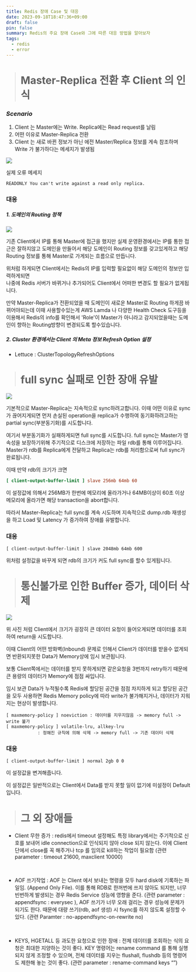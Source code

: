 ```yaml
---
title: Redis 장애 Case 및 대응
date: 2023-09-18T18:47:36+09:00
draft: false
pin: false
summary: Redis의 주요 장애 Case와 그에 따른 대응 방법을 알아보자
tags:
  - redis
  - error
---
```


> # Master-Replica 전환 후 Client 의 인식

### _Scenario_

1. Client 는 Master에는 Write. Replica에는 Read request를 날림
2. 어떤 이유로 Master-Replica 전환
3. Client 는 새로 바뀐 정보가 아닌 에전 Master/Replica 정보를 게속 참조하며 Write 가 불가하다는 메세지가 발생됨

![](/images/redis-error-case/case1.png)


실제 오류 메세지
```
READONLY You can't write against a read only replica.
```

### 대응

##### 1. 도메인의 Routing 정책

![](/images/redis-error-case/case1-1.png)

기존 Client에서 IP를 통해 Master에 접근을 했지만 실제 운영환경에서는 IP를 통한 접근은 잘하지않고 도메인을 만들어서 해당 도메인이 Routing 정보를 갖고있게하고 해당 Routing 정보를 통해 Master로 가게되는 흐름으로 만듭니다. 

위처럼 하게되면 Client에서는 Redis의 IP를 입력할 필요없이 해당 도메인의 정보만 입력하게되면  
나중에 Redis 서버가 바뀌거나 추가되어도 Client에서 어떠한 변경도 할 필요가 없게됩니다.

만약 Master-Replica가 전환되었을 때 도메인이 새로운 Master로 Routing 하게끔 바뀌어야되는데 
이때 사용할수있는게 AWS Lamda 나 다양한 Health Check 도구등을 이용해서 Redis의 info를 확인해서
'Role'이 Master가 아니라고 감지되었을때는 도메인이 향하는 Routing방향이 변경되도록 할수있습니다.

##### 2. Cluster 환경에서는 Client 의 Meta 정보 Refresh Option 설정

- Lettuce : ClusterTopologyRefreshOptions

> #   full sync 실패로 인한 장애 유발

![](/images/redis-error-case/case2.png)

기본적으로 Master-Replica는 지속적으로 sync하려고합니다. 
이때 어떤 이유로 sync가 끊어지게되면 먼저 손실된 operation을 replica가 수행하여 동기화하려고하는
partial sync(부분동기화)를 시도합니다. 

여기서 부분동기화가 실패하게되면 full sync를 시도합니다. 
full sync는 Master가 영속성을 보장하기위해 주기적으로 디스크에 저장하는 파일 rdb를 통해 이루어집니다.
Master가 rdb를 Replica에게 전달하고 Replica는 rdb를 처리함으로써 full sync가 완료됩니다.

이때 만약 rdb의 크기가 크면
```redis.conf
[ client-output-buffer-limit ] slave 256mb 64mb 60
```
이 설정값에 의해서 256MB가 한번에 메모리에 올라가거나 64MB이상이 60초 이상 메모리에 올라가면
해당 transaction을 abort합니다.

따라서 Master-Replica는 full sync를 계속 시도하며 지속적으로 dump.rdb 재생성을 하고 
Load 및 Latency 가 증가하여 장애를 유발합니다.

### 대응

```redis
[ client-output-buffer-limit ] slave 2048mb 64mb 600
```

위처럼 설정값을 바꾸게 되면 rdb의 크기가 커도 full sync를  할수 있게됩니다.


> # 통신불가로 인한 Buffer 증가, 데이터 삭제

![](/images/redis-error-case/case3.png)

위 사진 처럼 Client에서 크기가 굉장히 큰 데이터 요청이 들어오게되면 데이터를 조회하여 return을 시도합니다.

이때 Client의 어떤 방화벽(Inbound) 문제로 인해서 Client가 데이터를 받을수 없게되면 
반환되지못한 Data가 Memory상에 임시 보관됩니다. 

보통 Client쪽에서는 데이터를 받지 못하게되면 같은요청을 3번까지 retry하기 때문에
큰 용량의 데이터가 Memory에 점점 싸입니다.

임시 보관 Data가 누적될수록 Redis에 할당된 공간을 점점 차지하게 되고 할당된 공간을 모두 사용하면
Redis Memory policy에 따라 write가 불가해지거나, 데이터가 지워지는 현상이 발생합니다.

```
[ maxmemory-policy ] noeviction : 데이터를 지우지않음 -> memory full -> write 불가
[ maxmemory-policy ] volatile-lru, allkey-lru 
			: 정해진 규칙에 의해 삭제 -> memory full -> 기존 데이터 삭제
```


### 대응

```
[ client-output-buffer-limit ] normal 2gb 0 0
```

이 설정값을 변겨해줍니다. 

이 설정값은 일반적으로는 Client에서 Data를 받지 못할 일이 없기에 미설정이 Default입니다.


> # 그 외 장애들 

- Client 무한 증가 : redis에서 timeout 설정해도 특정 library에서는 주기적으로 신호를 보내어 idle connection으로 인식되지 않아 close 되지 않는다. 이에 Client 단에서 close를 꼭 해주거나 tcp 를 임의로 kill하는 작업이 필요함 (관련 parameter : timeout 21600, maxclient 10000) 

<br>

- AOF 쓰기작업 : AOF 는 Client 에서 보내는 명령을 모두 hard disk에 기록하는 파일임. (Append Only File). 이를 통해 RDB로 한꺼번에 쓰지 않아도 되지만, 너무 빈번하게 발생되는 경우 Redis Service 성능에 영향을 준다. (관련 parameter : appendfsync : everysec ), AOF 쓰기가 너무 오래 걸리는 경우 성능에 문제가 되기도 한다. 때문에 대량 쓰기(rdb, aof 생성) 시 fsync를 하지 않도록 설정할 수 있다. (관련 Paramter : no-appendfsync-on-rewrite no) 

<br>

- KEYS, HGETALL 등 과도한 요청으로 인한 장애 : 전체 데이터를 조회하는 식의 요청은 최대한 지양하는 것이 좋다. KEY 명령어는 rename command 를 통해 실행되지 않게 조정할 수 있으며, 전체 데이터를 지우는 flushall, flushdb 등의 명령어도 제한해 놓는 것이 좋다. (관련 parameter : rename-command keys “”)